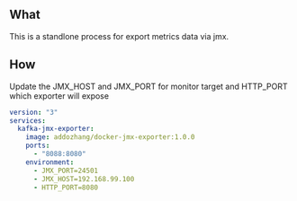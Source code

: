 ## What

This is a standlone process for export metrics data via jmx.

## How

Update the JMX_HOST and JMX_PORT for monitor target and HTTP_PORT which exporter will expose

```yml
version: "3"
services:
  kafka-jmx-exporter:
    image: addozhang/docker-jmx-exporter:1.0.0
    ports:
      - "8088:8080"
    environment:
      - JMX_PORT=24501
      - JMX_HOST=192.168.99.100
      - HTTP_PORT=8080
```

